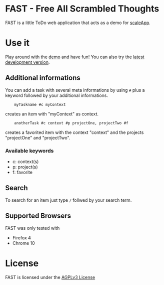 # FAST - Free All Scrambled Thoughts

FAST is a little ToDo web application that acts as a demo for
[scaleApp](https://github.com/flosse/scaleApp).

# Use it

Play around with the [demo](http://scaleapp.org/demo/fast/) and have fun!
You can also try the [latest development version](http://flosse.github.com/FAST/).

## Additional informations

You can add a task with several meta informations by using `#` plus a keyword
followed by your additional informations.

		myTaskname #c myContext

creates an item with "myContext" as context.

		anotherTask #c context #p projectOne, projectTwo #f

creates a favorited item with the context "context"
and the projects "projectOne" and "projectTwo".

### Available keywords

- c: context(s)
- p: project(s)
- f: favorite

## Search

To search for an item just type `/` follwed by your search term.

## Supported Browsers

FAST was only tested with

- Firefox 4
- Chrome 10

# License
FAST is licensed under the [AGPLv3 License](http://www.gnu.org/licenses/agpl.html)
